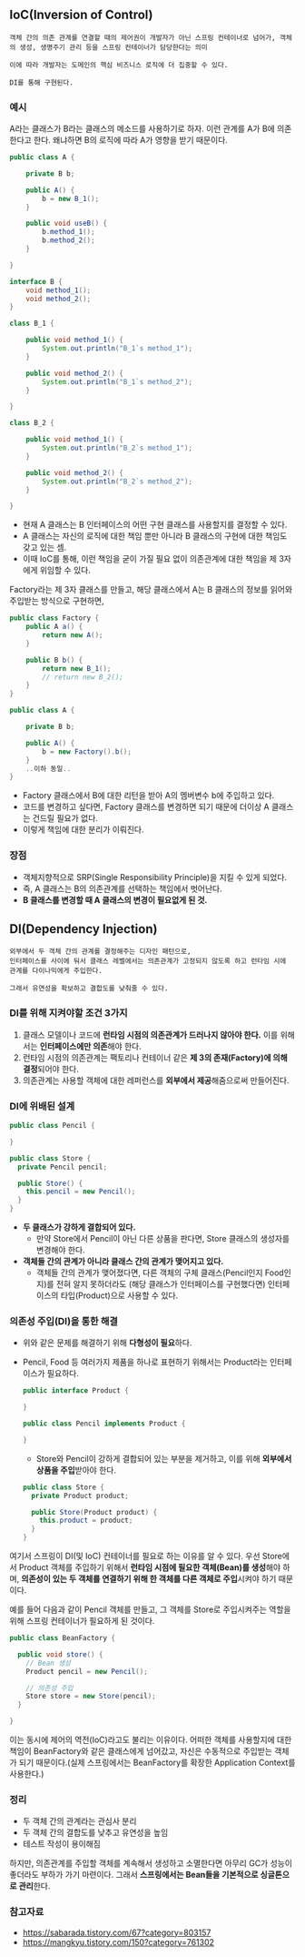 ## IoC(Inversion of Control)

```
객체 간의 의존 관계를 연결할 때의 제어권이 개발자가 아닌 스프링 컨테이너로 넘어가, 객체의 생성, 생명주기 관리 등을 스프링 컨테이너가 담당한다는 의미

이에 따라 개발자는 도메인의 핵심 비즈니스 로직에 더 집중할 수 있다.

DI를 통해 구현된다.
```

### 예시

A라는 클래스가 B라는 클래스의 메소드를 사용하기로 하자. 이런 관계를 A가 B에 의존한다고 한다. 왜냐하면 B의 로직에 따라 A가 영향을 받기 때문이다.

```java
public class A {

    private B b;

    public A() {
        b = new B_1();
    }

    public void useB() {
        b.method_1();
        b.method_2();
    }

}

interface B {
    void method_1();
    void method_2();
}

class B_1 {

    public void method_1() {
        System.out.println("B_1`s method_1");
    }

    public void method_2() {
        System.out.println("B_1`s method_2");
    }

}

class B_2 {

    public void method_1() {
        System.out.println("B_2`s method_1");
    }

    public void method_2() {
        System.out.println("B_2`s method_2");
    }

}
```

- 현재 A 클래스는 B 인터페이스의 어떤 구현 클래스를 사용할지를 결정할 수 있다.
- A 클래스는 자신의 로직에 대한 책임 뿐만 아니라 B 클래스의 구현에 대한 책임도 갖고 있는 셈.
- 이때 IoC를 통해, 이런 책임을 굳이 가질 필요 없이 의존관계에 대한 책임을 제 3자에게 위임할 수 있다.

Factory라는 제 3자 클래스를 만들고, 해당 클래스에서 A는 B 클래스의 정보를 읽어와 주입받는 방식으로 구현하면,

```java
public class Factory {
    public A a() {
        return new A();
    }

    public B b() {
        return new B_1();
        // return new B_2();
    }
}

public class A {

    private B b;

    public A() {
        b = new Factory().b();
    }
    ..이하 동일..
}
```

- Factory 클래스에서 B에 대한 리턴을 받아 A의 멤버변수 b에 주입하고 있다.
- 코드를 변경하고 싶다면, Factory 클래스를 변경하면 되기 때문에 더이상 A 클래스는 건드릴 필요가 없다.
- 이렇게 책임에 대한 분리가 이뤄진다.

### 장점

- 객체지향적으로 SRP(Single Responsibility Principle)을 지킬 수 있게 되었다.
- 즉, A 클래스는 B의 의존관계를 선택하는 책임에서 벗어난다.
- **B 클래스를 변경할 때 A 클래스의 변경이 필요없게 된 것.**

## DI(Dependency Injection)

```
외부에서 두 객체 간의 관계를 결정해주는 디자인 패턴으로,
인터페이스를 사이에 둬서 클래스 레벨에서는 의존관계가 고정되지 않도록 하고 런타임 시에 관계를 다이나믹에게 주입한다.

그래서 유연성을 확보하고 결합도를 낮춰줄 수 있다.
```

### DI를 위해 지켜야할 조건 3가지

1. 클래스 모델이나 코드에 **런타임 시점의 의존관계가 드러나지 않아야 한다.** 이를 위해서는 **인터페이스에만 의존**해야 한다.
2. 런타임 시점의 의존관계는 팩토리나 컨테이너 같은 **제 3의 존재(Factory)에 의해 결정**되어야 한다.
3. 의존관계는 사용할 객체에 대한 레퍼런스를 **외부에서 제공**해줌으로써 만들어진다.

### DI에 위배된 설계

```java
public class Pencil {

}
```

```java
public class Store {
  private Pencil pencil;

  public Store() {
    this.pencil = new Pencil();
  }
}
```

- **두 클래스가 강하게 결합되어 있다.**
  - 만약 Store에서 Pencil이 아닌 다른 상품을 판다면, Store 클래스의 생성자를 변경해야 한다.
- **객체들 간의 관계가 아니라 클래스 간의 관계가 맺어지고 있다.**
  - 객체들 간의 관계가 맺어졌다면, 다른 객체의 구체 클래스(Pencil인지 Food인지)를 전혀 알지 못하더라도 (해당 클래스가 인터페이스를 구현했다면) 인터페이스의 타입(Product)으로 사용할 수 있다.

### 의존성 주입(DI)을 통한 해결

- 위와 같은 문제를 해결하기 위해 **다형성이 필요**하다.
- Pencil, Food 등 여러가지 제품을 하나로 표현하기 위해서는 Product라는 인터페이스가 필요하다.

  ```java
  public interface Product {

  }
  ```

  ```java
  public class Pencil implements Product {

  }
  ```

  - Store와 Pencil이 강하게 결합되어 있는 부분을 제거하고, 이를 위해 **외부에서 상품을 주입**받아야 한다.

  ```java
  public class Store {
    private Product product;

    public Store(Product product) {
      this.product = product;
    }
  }
  ```

여기서 스프링이 DI(및 IoC) 컨테이너를 필요로 하는 이유를 알 수 있다. 우선 Store에서 Product 객체를 주입하기 위해서 **런타임 시점에 필요한 객체(Bean)를 생성**해야 하며, **의존성이 있는 두 객체를 연결하기 위해 한 객체를 다른 객체로 주입**시켜야 하기 때문이다.

예를 들어 다음과 같이 Pencil 객체를 만들고, 그 객체를 Store로 주입시켜주는 역할을 위해 스프링 컨테이너가 필요하게 된 것이다.

```java
public class BeanFactory {

  public void store() {
    // Bean 생성
    Product pencil = new Pencil();

    // 의존성 주입
    Store store = new Store(pencil);
  }

}
```

이는 동시에 제어의 역전(IoC)라고도 불리는 이유이다. 어떠한 객체를 사용할지에 대한 책임이 BeanFactory와 같은 클래스에게 넘어갔고, 자신은 수동적으로 주입받는 객체가 되기 때문이다.(실제 스프링에서는 BeanFactory를 확장한 Application Context를 사용한다.)

### 정리

- 두 객체 간의 관계라는 관심사 분리
- 두 객체 간의 결합도를 낮추고 유연성을 높임
- 테스트 작성이 용이해짐

하지만, 의존관계를 주입할 객체를 계속해서 생성하고 소멸한다면 아무리 GC가 성능이 좋더라도 부하가 가기 마련이다. 그래서 **스프링에서는 Bean들을 기본적으로 싱글톤으로 관리**한다.

### 참고자료

- https://sabarada.tistory.com/67?category=803157
- https://mangkyu.tistory.com/150?category=761302
